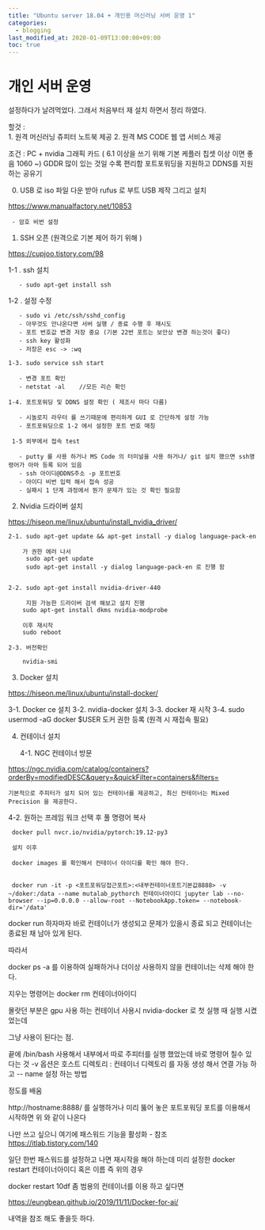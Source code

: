 ```yaml
---
title: "Ubuntu server 18.04 + 개인용 머신러닝 서버 운영 1"
categories: 
  - blogging
last_modified_at: 2020-01-09T13:00:00+09:00
toc: true
---
```



# 개인 서버 운영 
  설정하다가 날려먹었다.
  그래서 처음부터 재 설치 하면서 정리 하였다.

 
할것 :  
        1. 원격 머신러닝 쥬피터 노트북 제공
        2. 원격 MS CODE 웹 앱 서비스 제공

조건 : 
        PC + nvidia 그래픽 카드 ( 6.1 이상을 쓰기 위해 기본 케플러 칩셋 이상 이면 좋음 1060 ~)
        GDDR 많이 있는 것일 수록 편리함
        포트포워딩을 지원하고 DDNS를 지원하는 공유기

 

0. USB 로 iso 파일 다운 받아 rufus 로 부트 USB 제작 그리고 설치

  https://www.manualfactory.net/10853

     - 암호 비번 설정

 

1. SSH 오픈 (원격으로 기본 제어 하기 위해 )
 
 https://cupjoo.tistory.com/98

   1-1 . ssh 설치

       - sudo apt-get install ssh

   1-2 . 설정 수정

       - sudo vi /etc/ssh/sshd_config
       - 아무것도 안나온다면 서버 실행 / 종료 수행 후 재시도
       - 포트 번호값 변경 저장 중요 (기본 22번 포트는 보안상 변경 하는것이 좋다)
       - ssh key 활성화
       - 저장은 esc -> :wq

    1-3. sudo service ssh start 

       - 변경 포트 확인 
       - netstat -al    //모든 리슨 확인

    1-4. 포트포워딩 및 DDNS 설정 확인 ( 제조사 마다 다름)

       - 시놀로지 라우터 를 쓰기때문에 편리하게 GUI 로 간단하게 설정 가능
       - 포트포워딩으로 1-2 에서 설정한 포트 번호 매칭

     1-5 외부에서 접속 test

       - putty 를 사용 하거나 MS Code 의 터미널을 사용 하거나/ git 설치 했으면 ssh명령어가 아마 등록 되어 있음
       - ssh 아이디@DDNS주소 -p 포트번호
       - 아이디 비번 입력 해서 접속 성공
       - 실패시 1 단계 과정에서 뭔가 문제가 있는 것 확인 필요함

 

2.  Nvidia 드라이버 설치

  https://hiseon.me/linux/ubuntu/install_nvidia_driver/

    2-1. sudo apt-get update && apt-get install -y dialog language-pack-en

        가 권한 에러 나서 
         sudo apt-get update 
         sudo apt-get install -y dialog language-pack-en 로 진행 함

 
    2-2. sudo apt-get install nvidia-driver-440

         지원 가능한 드라이버 검색 해보고 설치 진행
        sudo apt-get install dkms nvidia-modprobe

        이후 재시작
        sudo reboot

    2-3. 버전확인

        nvidia-smi



3.  Docker 설치

https://hiseon.me/linux/ubuntu/install-docker/

   3-1. Docker ce 설치
   3-2. nvidia-docker 설치
   3-3. docker 재 시작 
   3-4. sudo usermod -aG docker $USER  도커 권한 등록 (원격 시 재접속 필요)

 

 

4. 컨테이너 설치

   4-1. NGC 컨테이너 방문

  https://ngc.nvidia.com/catalog/containers?orderBy=modifiedDESC&query=&quickFilter=containers&filters=

    기본적으로 주피터가 설치 되어 있는 컨테이너를 제공하고, 최신 컨테이너는 Mixed Precision 을 제공한다.

  4-2. 원하는 프레임 워크 선택 후  풀 명령어 복사

     docker pull nvcr.io/nvidia/pytorch:19.12-py3 

     설치 이후

     docker images 를 확인해서 컨테이너 아이디를 확인 해야 한다.


     docker run -it -p <포트포워딩접근포트>:<내부컨테이너포트기본값8888> -v ~/doker:/data --name mutalab_pythorch 컨테이너아이디 jupyter lab --no-browser --ip=0.0.0.0 --allow-root --NotebookApp.token= --notebook-dir='/data'


docker run 하자마자 바로 컨테이너가 생성되고 문제가 있을시 종료 되고 컨테이너는 종료된 채 남아 있게 된다.

따라서 

docker ps -a 를 이용하여 실패하거나 더이상 사용하지 않을 컨테이너는 삭제 해야 한다.

 

지우는 명령어는
docker rm 컨테이너아이디

몰랏던 부분은 
gpu 사용 하는 컨테이너 사용시 nvidia-docker 로 첫 실행 때 실행 시켰었는데

그냥 사용이 된다는 점.


끝에 /bin/bash 사용해서 내부에서 따로 주피터를 실행 했었는데
바로 명령어 칠수 있다는 것
-v 옵션은 호스트 디렉토리 : 컨테이너 디렉토리 를 자동 생성 해서 연결 가능 하고
-- name 설정 하는 방법

정도를 배움

http://hostname:8888/ 를 실행하거나
미리 뚫어 놓은 포트포워딩 포트를 이용해서 시작하면 위 와 같이 나온다

나만 쓰고 싶으니 여기에 패스워드 기능을 활성화 - 참조
https://itlab.tistory.com/140

 
일단 한번 패스워드를 설정하고 나면 재시작을 해야 하는데
미리 설정한 docker restart 컨테이너아이디 혹은 이름
즉  위의 경우

docker restart 10df 
좀 범용의 컨테이너를 이용 하고 싶다면 

 

https://eungbean.github.io/2019/11/11/Docker-for-ai/

내역을 참조 해도 좋을듯 하다.



